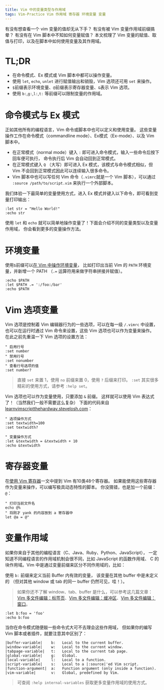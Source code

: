 ```yaml
---
title: Vim 中的变量类型与作用域
tags: Vim-Practice Vim 作用域 寄存器 环境变量 变量
---
```


有没有想查看一个 vim 变量的值却无从下手？
有没有被 Vim 变量作用域前缀搞晕？
有没有在 Vim 脚本中不知如何变量赋值？
本文梳理了 Vim 变量的赋值、取值与打印，以及在脚本中如何使用变量及其作用域。

# TL;DR

* 在命令模式、Ex 模式或 Vim 脚本中都可以操作变量。
* 使用 `let`, `echo`, `unlet` 进行赋值输出和销毁，Vim 选项还可用 `set` 来操作。
* `$`前缀表示环境变量、`@`前缀表示寄存器变量、`&`表示 Vim 选项。
* 使用 `b:`,`g:`,`l:`,`t:` 等前缀可以限制变量的作用域。

<!--more-->

# 命令模式与 Ex 模式

正如其他所有的编程语言，Vim 命令或脚本中也可以定义和使用变量。
这些变量操作工作在命令模式（commandline mode）、Ex模式（Ex-mode）、以及 Vim 脚本中。

* 在正常模式（normal mode）键入 `:` 即可进入命令模式，输入一些命令后按下回车便可执行，
命令执行后 Vim 会自动回到正常模式。
* 在正常模式键入 `Q` （大写）即可进入 Ex 模式，该模式与命令模式相似，但 Vim 不会回到正常模式因此可以连续输入很多命令。
* Vim 脚本中也可以写任何 Vim 命令（`.vimrc`就是一个 Vim 脚本），可以通过 `:source /path/to/script.vim` 来执行一个外部脚本。

我们体验一下最简单的变量使用方式，进入 Ex 模式并键入以下命令，即可看到变量打印输出：

```vim
:let str = "Hello World!"
:echo str
```

使用 `let` 和 `echo` 就可以简单地操作变量了！下面会介绍不同的变量类型以及变量作用域，
你会看到更多的变量操作方法。

# 环境变量

使用`$`前缀可以[在 Vim 中操作环境变量][env-var]，
比如打印出当前 Vim 的 `PATH` 环境变量，并新增一个 PATH
（`.=` 运算符用来做字符串拼接并赋值）。

```vim
:echo $PATH
:let $PATH .= ':/foo:/bar'
:echo $PATH
```

#  Vim 选项变量

Vim 选项是控制着 Vim 编辑器行为的一些选项，可以在每一级 `/.vimrc` 中设置，
也可以在运行时通过 Vim 命令来设置，这些 Vim 选项也可以作为变量来操作。
在此之前先重温一下 Vim 选项的设置方法：

```vim
" 启用行号
:set number
" 禁用行号
:set nonumber
" 查看行号选项的值
:set number?
```

> 直接 `set` 来置 1，使用 `no` 前缀来置 0，使用 `?` 后缀来打印。
> `:set` 其实很多精彩的使用方式，请参考 `:help set`。

Vim 选项也可以作为变量使用，只要添加 `&` 前缀。
这样就可以使用 Vim 表达式了！（当然我们一般不需要这么复杂）
下面的代码来自[learnvimscriptthehardway.stevelosh.com][stevelosh]：

```vim
" 选项操作方式
:set textwidth=100
:set textwidth?

" 变量操作方式
:let &textwidth = &textwidth + 10
:echo &textwidth
```

# 寄存器变量

在[使用 Vim 寄存器](/2016/07/25/vim-registers.html)一文中提到 Vim 有10类48个寄存器。
如果能使用这些寄存器作为变量来操作，可以编写极具动态特性的脚本。
你没猜错，也是加一个前缀：`@`：

```vim
" 打印当前文件名
echo @%
" 将刚才 yank 的内容放到 a 寄存器中
let @a = @"
```

# 变量作用域

如果你来自于其他的编程语言（C、Java、Ruby、Python、JavaScript），
一定知道不同编程语言的作用域机制会很不同，比如 JavaScript 的函数作用域、
C 的块作用域。Vim 中是通过变量前缀来区分不同作用域的，比如：

使用 `b:` 前缀来定义当前 Buffer 内有效的变量，
该变量在其他 buffer 中是未定义的
（但对其他 window 或 tab 的同一 buffer 仍然可见，哇！）。

> 如果你还不了解 window、tab、buffer 是什么，可以参考这几篇文章：
> [Vim 多文件编辑：标签页][vim-tab]、[Vim 多文件编辑：缓冲区][vim-buffer]、[Vim 多文件编辑：窗口][vim-window]。

```vim
:let b:foo = 'foo'
:echo b:foo
```

当你在命令模式随便敲一些命令式大可不去理会这些作用域，
但如果你的编写 Vim 脚本或者插件，就要注意其中区别了：

```
|buffer-variable|    b:	  Local to the current buffer.
|window-variable|    w:	  Local to the current window.
|tabpage-variable|   t:	  Local to the current tab page.
|global-variable|    g:	  Global.
|local-variable|     l:	  Local to a function.
|script-variable|    s:	  Local to a |:source|'ed Vim script.
|function-argument|  a:	  Function argument (only inside a function).
|vim-variable|       v:	  Global, predefined by Vim.
```

> 可查阅 `:help internal-variables` 获取更多变量作用域的使用方式。

[stevelosh]: http://learnvimscriptthehardway.stevelosh.com/chapters/19.html
[env-var]: http://vim.wikia.com/wiki/Environment_variables
[vim-tab]: http://vim.wikia.com/wiki/Using_tab_pages
[vim-window]: /2015/11/14/vim-window.html
[vim-buffer]: /2015/11/17/vim-buffer.html
[vim-tab]: /2015/11/12/vim-tabpage.html
